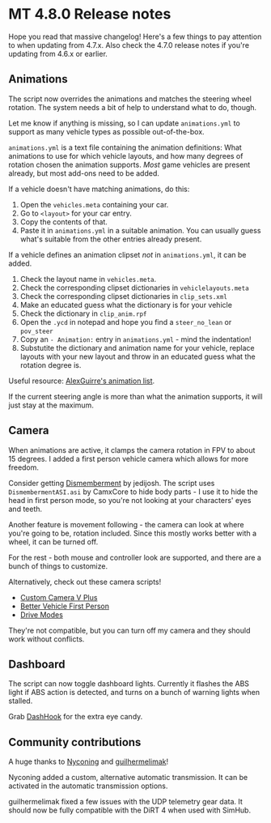 # MT 4.8.0 Release notes

Hope you read that massive changelog! Here's a few things to pay attention to
when updating from 4.7.x. Also check the 4.7.0 release notes if you're updating
from 4.6.x or earlier.

## Animations

The script now overrides the animations and matches the steering wheel
rotation. The system needs a bit of help to understand what to do, though.

Let me know if anything is missing, so I can update `animations.yml` to support
as many vehicle types as possible out-of-the-box.

`animations.yml` is a text file containing the animation definitions: What
animations to use for which vehicle layouts, and how many degrees of rotation
chosen the animation supports. *Most* game vehicles are present already, but
most add-ons need to be added.

If a vehicle doesn't have matching animations, do this:

1. Open the `vehicles.meta` containing your car.
2. Go to `<layout>` for your car entry.
3. Copy the contents of that.
4. Paste it in `animations.yml` in a suitable animation. You can usually guess
what's suitable from the other entries already present.

If a vehicle defines an animation clipset *not* in `animations.yml`, it can
be added.

1. Check the layout name in `vehicles.meta`.
2. Check the corresponding clipset dictionaries in `vehiclelayouts.meta`
3. Check the corresponding clipset dictionaries in `clip_sets.xml`
4. Make an educated guess what the dictionary is for your vehicle
5. Check the dictionary in `clip_anim.rpf`
6. Open the `.ycd` in notepad and hope you find a `steer_no_lean` or `pov_steer`
7. Copy an `- Animation:` entry in `animations.yml` - mind the indentation!
8. Substutite the dictionary and animation name for your vehicle, replace
layouts with your new layout and throw in an educated guess what the rotation
degree is.

Useful resource:
[AlexGuirre's animation list](https://alexguirre.github.io/animations-list/).

If the current steering angle is more than what the animation supports, it will
just stay at the maximum.

## Camera

When animations are active, it clamps the camera rotation in FPV to about
15 degrees. I added a first person vehicle camera which allows for more freedom.

Consider getting [Dismemberment](https://www.gta5-mods.com/scripts/dismemberment)
by jedijosh. The script uses `DismembermentASI.asi` by CamxCore to hide body
parts - I use it to hide the head in first person mode, so you're not looking
at your characters' eyes and teeth.

Another feature is movement following - the camera can look at where you're
going to be, rotation included. Since this mostly works better with a wheel,
it can be turned off.

For the rest - both mouse and controller look are supported, and there are a
bunch of things to customize.

Alternatively, check out these camera scripts!

* [Custom Camera V Plus](https://www.gta5-mods.com/scripts/custom-camera-v-plus)
* [Better Vehicle First Person](https://www.gta5-mods.com/scripts/better-vehicle-first-person)
* [Drive Modes](https://www.gta5-mods.com/scripts/drive-modes)

They're not compatible, but you can turn off my camera and they should work
without conflicts.

## Dashboard

The script can now toggle dashboard lights. Currently it flashes the ABS light
if ABS action is detected, and turns on a bunch of warning lights when stalled.

Grab [DashHook](https://www.gta5-mods.com/tools/dashhook) for the extra eye
candy.

## Community contributions

A huge thanks to [Nyconing](https://github.com/Nyconing) and
[guilhermelimak](https://github.com/guilhermelimak)!

Nyconing added a custom, alternative automatic transmission. It can be
activated in the automatic transmission options.

guilhermelimak fixed a few issues with the UDP telemetry gear data. It should
now be fully compatible with the DiRT 4 when used with SimHub.
